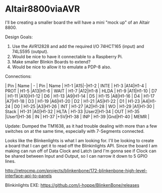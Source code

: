 # Altair8800viaAVR
I'll be creating a smaller board the will have a mini "mock up" of an Altair 8800.

Design Goals:
1. Use the AVR12828 and add the required I/O 74HCT165 (input) and 74LS595 (output).
1. Would be nice to have it connectable to a Raspberry Pi.
1. Make smaller Blinkin Boards to extend?
1. Would be nice to allow it to emulate a PDP-8 also.

Connections:

| Pin | Name | - | Pin | Name |
H1-1 |A15|-|H1-2 | INTE |
H1-3 |A14|H1-4 | PROT |
H1-5 |A13|H1-6 | WAIT |
H1-7 |A12|H1-8 | HLDA |
H1-9 |A11|H1-10 | D7 |
H1-11 |A10|H1-12 | D6 |
H1-13 |A9|H1-14 | D5 |
H1-15 |A8|H1-16 | D4 |
H1-17 |A7|H1-18 | D3 |
H1-19 |A6|H1-20 | D2 |
H1-21 |A5|H1-22 | D1 |
H1-23 |A4|H1-24 | D0 |
H1-25 |A3|H1-26 | INT |
H1-27 |A2|H1-28 | WO |
H1-29 |A1|H1-30 | Stack |
H1-31 |A0|H1-32 | HLTA |
H1-33 |User2|H1-34 | OUT |
H1-35 |User1|H1-36 | IN |
H1-37 |+5V|H1-38 | INP |
H1-39 |Gnd|H1-40 | MEMR |

Update: Dumped the TM1638, as it had trouble dealing with more than a few switches on at the same time, especially with 7-Segments
connected. 



Looks like the Blinkenlights is what I am looking for. I'll be looking to create a board that I can get it to read off the
Blinkinlights API. Since the board I am making can run off of Data Clock and Latch (and I'm gonna see if Clock can be shared between
Input and Output, so I can narrow it down to 5 GPIO lines.

http://retrocmp.com/projects/blinkenbone/172-blinkenbone-high-level-interface-api-to-panels

Blinkinlights EXE:
https://github.com/j-hoppe/BlinkenBone/releases

